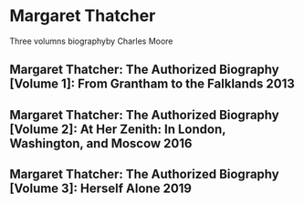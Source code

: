 # Margaret Thatcher 
Three volumns biographyby Charles Moore 

## Margaret Thatcher: The Authorized Biography [Volume 1]: From Grantham to the Falklands 2013 

## Margaret Thatcher: The Authorized Biography [Volume 2]: At Her Zenith: In London, Washington, and Moscow 2016 

## Margaret Thatcher: The Authorized Biography [Volume 3]: Herself Alone 2019 
